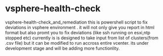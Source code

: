 # vsphere-health-check
vsphere-health-check_and_remediation
this is powershell script to fix deviations in vsphere environment .
it will not only give you report in html format but also promt you to fix deviations (like ssh running on esxi,ntp stopped etc)
currently is is designed to take input from list of clusters(from .csv file) but it can be modified to run accross entire vcenter.
its under development stage and will be adding more functionlity.
